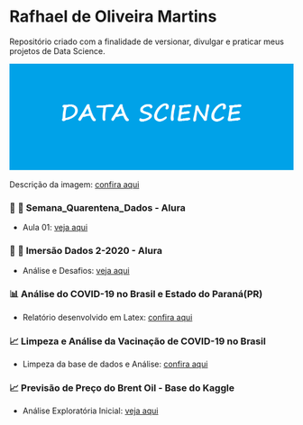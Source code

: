 # Rafhael de Oliveira Martins
Repositório criado com a finalidade de versionar, divulgar e praticar meus projetos de Data Science.

![](https://github.com/rafhaelom/DataScience/blob/master/data_science.png)

Descrição da imagem: [confira aqui](https://github.com/rafhaelom/DataScience/blob/master/descricao_imagem_data_science.txt)


### :memo: :notebook: Semana_Quarentena_Dados - Alura
* Aula 01: [veja aqui](https://github.com/rafhaelom/DataScience/blob/master/QuarentenaDados2020/Aula_01_quarentena_dados.ipynb)

### :memo: :notebook: Imersão Dados 2-2020 - Alura
* Análise e Desafios: [veja aqui](https://github.com/rafhaelom/DataScience/tree/master/ImersaoDados2-2020)

### :bar_chart: Análise do COVID-19 no Brasil e Estado do Paraná(PR)
* Relatório desenvolvido em Latex: [confira aqui](https://github.com/rafhaelom/DataScience/blob/master/ProjetosFaculdade/Covid19_Brasil_PR/Laboratorio%2004.pdf)

### :chart_with_upwards_trend: Limpeza e Análise da Vacinação de COVID-19 no Brasil
* Limpeza da base de dados e Análise: [confira aqui](https://github.com/rafhaelom/DataScience/blob/master/ProjetosFaculdade/Covid_19_Brasil/LimpezaDeDados_rafhael_martins.ipynb)

### :chart_with_upwards_trend: Previsão de Preço do Brent Oil - Base do Kaggle
* Análise Exploratória Inicial: [veja aqui](https://github.com/rafhaelom/DataScience/blob/master/Kaggle/previsaobrentoil.py)


